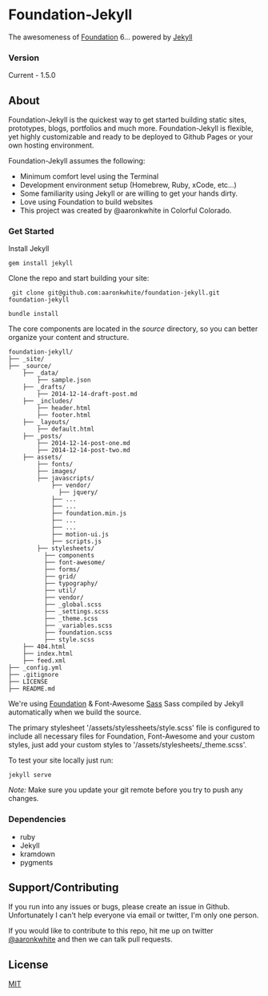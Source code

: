 
# Foundation-Jekyll
The awesomeness of [Foundation][1] 6... powered by [Jekyll][2]

### Version
Current - 1.5.0

## About
Foundation-Jekyll is the quickest way to get started building static sites, prototypes, blogs, portfolios and much more. Foundation-Jekyll is flexible, yet highly customizable and ready to be deployed to Github Pages or your own hosting environment.

Foundation-Jekyll assumes the following:
- Minimum comfort level using the Terminal
- Development environment setup (Homebrew, Ruby, xCode, etc...)
- Some familiarity using Jekyll or are willing to get your hands dirty.
- Love using Foundation to build websites
- This project was created by @aaronkwhite in Colorful Colorado.

### Get Started
Install Jekyll

```
gem install jekyll
```

Clone the repo and start building your site:

```
 git clone git@github.com:aaronkwhite/foundation-jekyll.git foundation-jekyll
```

```
bundle install
```

The core components are located in the *source* directory, so you can better organize your content and structure.

```
foundation-jekyll/
├── _site/
├── _source/
    ├── _data/
        ├── sample.json
    ├── _drafts/
        ├── 2014-12-14-draft-post.md
    ├── _includes/
        ├── header.html
        ├── footer.html
    ├── _layouts/
        ├── default.html
    ├── _posts/
        ├── 2014-12-14-post-one.md
        ├── 2014-12-14-post-two.md
    ├── assets/
        ├── fonts/
        ├── images/
        ├── javascripts/
            ├── vendor/
              ├── jquery/
            ├── ...
            ├── ...
            ├── foundation.min.js
            ├── ...
            ├── ...
            ├── motion-ui.js
            ├── scripts.js
        ├── stylesheets/
          ├── components
          ├── font-awesome/
          ├── forms/
          ├── grid/
          ├── typography/
          ├── util/
          ├── vendor/
          ├── _global.scss
          ├── _settings.scss
          ├── _theme.scss
          ├── _variables.scss
          ├── foundation.scss
          ├── style.scss
    ├── 404.html
    ├── index.html
    ├── feed.xml
├── _config.yml
├── .gitignore
├── LICENSE
├── README.md
```

We're using [Foundation][1] & Font-Awesome [Sass][3] Sass compiled by Jekyll automatically when we build the source.

The primary stylesheet '/assets/stylessheets/style.scss' file is configured to include all necessary files for Foundation, Font-Awesome and your custom styles, just add your custom styles to '/assets/stylesheets/_theme.scss'.

To test your site locally just run:

```
jekyll serve
```

*Note:* Make sure you update your git remote before you try to push any changes.

### Dependencies
 - ruby
 - Jekyll
 - kramdown
 - pygments

## Support/Contributing
If you run into any issues or bugs, please create an issue in Github. Unfortunately I can't help everyone via email or twitter, I'm only one person.

If you would like to contribute to this repo, hit me up on twitter [@aaronkwhite](http://twitter.com/aaronkwhite) and then we can talk pull requests.

## License

[MIT](http://opensource.org/licenses/MIT)




[1]: http://foundation.zurb.com
[2]: http://jekyllrb.com
[3]: http://sass-lang.com
[4]: http://compass-style.org
[5]: https://incident57.com/codekit
